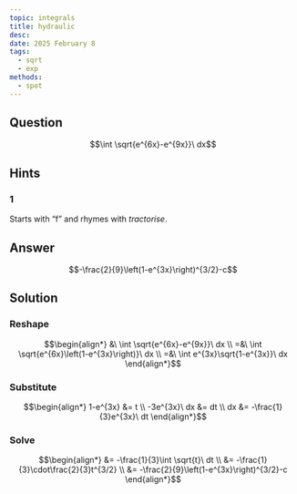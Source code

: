 ```yaml
---
topic: integrals
title: hydraulic
desc: 
date: 2025 February 8
tags:
  - sqrt
  - exp
methods:
  - spot
---
```



## Question
```math
\int \sqrt{e^{6x}-e^{9x}}\ dx
```


## Hints

### 1
Starts with “f” and rhymes with <em>tractorise</em>.


## Answer
```math
-\frac{2}{9}\left(1-e^{3x}\right)^{3/2}-c
```


## Solution

### Reshape
```math
\begin{align*}
  &\ \int \sqrt{e^{6x}-e^{9x}}\ dx
  \\ =&\ \int \sqrt{e^{6x}\left(1-e^{3x}\right)}\ dx
  \\ =&\ \int e^{3x}\sqrt{1-e^{3x}}\ dx
\end{align*}
```

### Substitute
```math
\begin{align*}
  1-e^{3x} &= t
  \\ -3e^{3x}\ dx &= dt
  \\ dx &= -\frac{1}{3}e^{3x}\ dt
\end{align*}
```

### Solve
```math
\begin{align*}
  &= -\frac{1}{3}\int \sqrt{t}\ dt
  \\ &= -\frac{1}{3}\cdot\frac{2}{3}t^{3/2}
  \\ &= -\frac{2}{9}\left(1-e^{3x}\right)^{3/2}-c
\end{align*}
```
